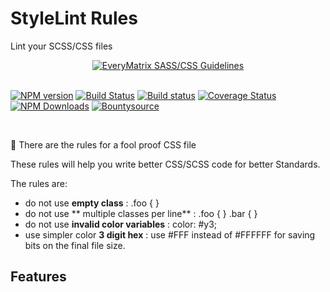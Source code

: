 # StyleLint Rules
Lint your SCSS/CSS files

<div align="center">
  <a href="http://stylelint.io/">
    <img src="https://everymatrix.com/wp-content/themes/em2/img/redesign/logo-everymatrix.png" alt="EveryMatrix" />
    <span class="logotext"> SASS/CSS Guidelines </span>
  </a>
</div>
<br>
<p><a href="https://www.npmjs.org/package/stylelint"><img src="http://img.shields.io/npm/v/stylelint.svg" alt="NPM version"></a> <a href="https://travis-ci.org/stylelint/stylelint"><img src="https://travis-ci.org/stylelint/stylelint.svg?branch=master" alt="Build Status"></a> <a href="https://ci.appveyor.com/project/stylelint/stylelint/branch/master"><img src="https://ci.appveyor.com/api/projects/status/wwajr0886e00g8je/branch/master?svg=true" alt="Build status"></a> <a href="https://coveralls.io/github/stylelint/stylelint?branch=master"><img src="https://coveralls.io/repos/github/stylelint/stylelint/badge.svg?branch=master" alt="Coverage Status"></a> <a href="https://www.npmjs.org/package/stylelint"><img src="https://img.shields.io/npm/dm/stylelint.svg" alt="NPM Downloads"></a> <a href="https://www.bountysource.com/trackers/9282518-stylelint?utm_source=9282518&amp;utm_medium=shield&amp;utm_campaign=TRACKER_BADGE"><img src="https://www.bountysource.com/badge/tracker?tracker_id=9282518" alt="Bountysource"></a></p>

<br>

:tada: There are the rules for a fool proof CSS file

These rules will help you write better CSS/SCSS code for better Standards.

The rules are:

- do not use **empty class** : .foo { }
- do not use ** multiple classes per line** : .foo { } .bar { }
- do not use **invalid color variables** : color: #y3;
- use simpler color **3 digit hex** : use #FFF instead of #FFFFFF for saving bits on the final file size.

## Features
